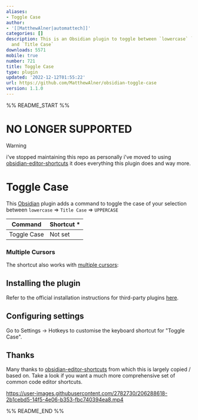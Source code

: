 ```yaml
---
aliases:
- Toggle Case
author:
- '[[MatthewAlner|automattech]]'
categories: []
description: This is an Obsidian plugin to toggle between `lowercase` `UPPERCASE`
  and `Title Case`
downloads: 5571
mobile: true
number: 721
title: Toggle Case
type: plugin
updated: '2022-12-12T01:55:22'
url: https://github.com/MatthewAlner/obsidian-toggle-case
version: 1.1.0
---
```


%% README_START %%

# NO LONGER SUPPORTED

> [!WARNING]
> i've stopped maintaining this repo as personally i've moved to using [obsidian-editor-shortcuts](https://github.com/timhor/obsidian-editor-shortcuts) it does everything this plugin does and way more.

# Toggle Case

This [Obsidian](https://obsidian.md) plugin adds a command to toggle the case of your selection between `lowercase` => `Title Case` => `UPPERCASE` 

| Command                                        | Shortcut \* |
|------------------------------------------------|-------------|
| Toggle Case                                    | Not set     |

### Multiple Cursors

The shortcut also works with [multiple cursors](https://help.obsidian.md/How+to/Working+with+multiple+cursors):

## Installing the plugin

Refer to the official installation instructions for third-party plugins [here](https://help.obsidian.md/Advanced+topics/Community+plugins).

## Configuring settings

Go to Settings → Hotkeys to customise the keyboard shortcut for "Toggle Case".

## Thanks

Many thanks to [obsidian-editor-shortcuts](https://github.com/timhor/obsidian-editor-shortcuts) from which this is largely copied / based on.
Take a look if you want a much more comprehensive set of common code editor shortcuts.


https://user-images.githubusercontent.com/2782730/206288618-2b1cebd5-14f5-4e06-b353-fbc740394ea8.mp4



%% README_END %%